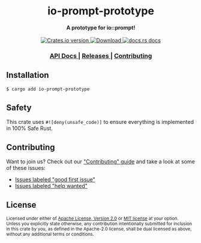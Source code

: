 <h1 align="center">io-prompt-prototype</h1>
<div align="center">
  <strong>
    A prototype for io::prompt!
  </strong>
</div>

<br />

<div align="center">
  <!-- Crates version -->
  <a href="https://crates.io/crates/io-prompt-prototype">
    <img src="https://img.shields.io/crates/v/io-prompt-prototype.svg?style=flat-square"
    alt="Crates.io version" />
  </a>
  <!-- Downloads -->
  <a href="https://crates.io/crates/io-prompt-prototype">
    <img src="https://img.shields.io/crates/d/io-prompt-prototype.svg?style=flat-square"
      alt="Download" />
  </a>
  <!-- docs.rs docs -->
  <a href="https://docs.rs/io-prompt-prototype">
    <img src="https://img.shields.io/badge/docs-latest-blue.svg?style=flat-square"
      alt="docs.rs docs" />
  </a>
</div>

<div align="center">
  <h3>
    <a href="https://docs.rs/io-prompt-prototype">
      API Docs
    </a>
    <span> | </span>
    <a href="https://github.com/yoshuawuyts/io-prompt-prototype/releases">
      Releases
    </a>
    <span> | </span>
    <a href="https://github.com/yoshuawuyts/io-prompt-prototype/blob/master.github/CONTRIBUTING.md">
      Contributing
    </a>
  </h3>
</div>

## Installation
```sh
$ cargo add io-prompt-prototype
```

## Safety
This crate uses ``#![deny(unsafe_code)]`` to ensure everything is implemented in
100% Safe Rust.

## Contributing
Want to join us? Check out our ["Contributing" guide][contributing] and take a
look at some of these issues:

- [Issues labeled "good first issue"][good-first-issue]
- [Issues labeled "help wanted"][help-wanted]

[contributing]: https://github.com/yoshuawuyts/io-prompt-prototype/blob/master.github/CONTRIBUTING.md
[good-first-issue]: https://github.com/yoshuawuyts/io-prompt-prototype/labels/good%20first%20issue
[help-wanted]: https://github.com/yoshuawuyts/io-prompt-prototype/labels/help%20wanted

## License

<sup>
Licensed under either of <a href="LICENSE-APACHE">Apache License, Version
2.0</a> or <a href="LICENSE-MIT">MIT license</a> at your option.
</sup>

<br/>

<sub>
Unless you explicitly state otherwise, any contribution intentionally submitted
for inclusion in this crate by you, as defined in the Apache-2.0 license, shall
be dual licensed as above, without any additional terms or conditions.
</sub>
